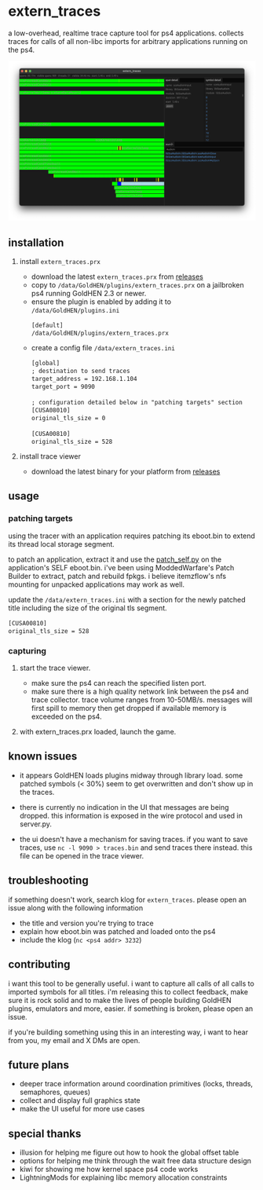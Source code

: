 # extern_traces

a low-overhead, realtime trace capture tool for ps4 applications. collects
traces for calls of all non-libc imports for arbitrary applications running on
the ps4.

<img src="./screenshot.png">

## installation

1. install `extern_traces.prx`
   * download the latest `extern_traces.prx` from [releases]
   * copy to `/data/GoldHEN/plugins/extern_traces.prx` on a jailbroken ps4
     running GoldHEN 2.3 or newer.
   * ensure the plugin is enabled by adding it to `/data/GoldHEN/plugins.ini`
     ```
     [default]
     /data/GoldHEN/plugins/extern_traces.prx
     ```
   * create a config file `/data/extern_traces.ini`
     ```
     [global]
     ; destination to send traces
     target_address = 192.168.1.104
     target_port = 9090
     
     ; configuration detailed below in "patching targets" section
     [CUSA08010]
     original_tls_size = 0
     
     [CUSA00810]
     original_tls_size = 528
     ```

2. install trace viewer
   * download the latest binary for your platform from [releases]

## usage

### patching targets

using the tracer with an application requires patching its eboot.bin to extend
its thread local storage segment.

to patch an application, extract it and use the [patch_self.py] on the
application's SELF eboot.bin. i've been using ModdedWarfare's Patch Builder to
extract, patch and rebuild fpkgs. i believe itemzflow's nfs mounting for
unpacked applications may work as well.

update the `/data/extern_traces.ini` with a section for the newly patched title
including the size of the original tls segment.

```
[CUSA00810]
original_tls_size = 528
```

### capturing

1. start the trace viewer.
   * make sure the ps4 can reach the specified listen port.
   * make sure there is a high quality network link between the ps4 and trace
     collector. trace volume ranges from 10-50MB/s. messages will first spill
     to memory then get dropped if available memory is exceeded on the ps4.

2. with extern_traces.prx loaded, launch the game.

## known issues

* it appears GoldHEN loads plugins midway through library load. some patched
  symbols (< 30%) seem to get overwritten and don't show up in the traces.

* there is currently no indication in the UI that messages are being dropped.
  this information is exposed in the wire protocol and used in server.py.

* the ui doesn't have a mechanism for saving traces. if you want to save
  traces, use `nc -l 9090 > traces.bin` and send traces there instead. this
  file can be opened in the trace viewer.

## troubleshooting

if something doesn't work, search klog for `extern_traces`. please open an
issue along with the following information

* the title and version you're trying to trace
* explain how eboot.bin was patched and loaded onto the ps4
* include the klog (`nc <ps4 addr> 3232`)

## contributing

i want this tool to be generally useful. i want to capture all calls of all
calls to imported symbols for all titles. i'm releasing this to collect
feedback, make sure it is rock solid and to make the lives of people building
GoldHEN plugins, emulators and more, easier. if something is broken, please
open an issue.

if you're building something using this in an interesting way, i want to hear
from you, my email and X DMs are open.

## future plans

* deeper trace information around coordination primitives (locks, threads,
  semaphores, queues)
* collect and display full graphics state
* make the UI useful for more use cases

## special thanks

* illusion for helping me figure out how to hook the global offset table
* options for helping me think through the wait free data structure design
* kiwi for showing me how kernel space ps4 code works
* LightningMods for explaining libc memory allocation constraints

[releases]: https://github.com/0xcaff/extern_traces/releases
[patch_self.py]: https://github.com/0xcaff/extern_traces/blob/main/patch_self.py
